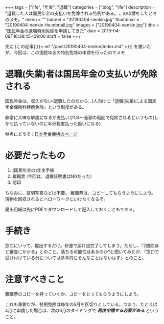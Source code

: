 +++
tags = ["life", "年金", "退職"]
categories = ["blog", "life"]
description = "退職した人は国民年金の支払いを免除される特例がある。この申請をしたときのメモ。"
menu = ""
banner = "20190404-nenkin.jpg"
thumbnail = "20190404-nenkin-thumbnail.jpg"
images = ["20190404-nenkin.jpg"]
title = "国民年金の退職特別免除を申請してきた"
date = 2019-04-09T16:38:45+09:00
draft = false
+++

先に [この記事]({{< ref "/post/20190404-nenkin/index.md" >}}) を書いたが、今回は、この国民年金の特別免除の申請を行ったのでメモ

# 退職(失業)者は国民年金の支払いが免除される
国民年金は、収入がない(退職したのだから…)人向けに「退職(失業)による国民年金保険料特例免除」という制度がある。

非常に大味な解説になるが支払いが1/4〜全額の範囲で免除されるというもの(しかも払っていないのに半分程度払った扱いになる)

参考にどうぞ : [日本年金機構のページ](https://www.nenkin.go.jp/service/kokunen/menjo/20150428.html)

# 必要だったもの

1. (国民年金の)年金手帳
2. 離職票 (今回は、退職証明書はNGだった)
3. 認印

ちなみに、証明写真などは不要。
離職票は、コピーしてもらうようにしよう。現物を回収されるとハローワークにいけなくなるぞ。

届出用紙は先にPDFでダウンロードして記入しておくこともできる。

# 手続き
窓口にいって、提出するだけ。秒速で届け出完了してしまう。ただし、「2週間ほど審査にかかる」とのこと。落ちる可能性はあるのか?と聞いてみたが、「窓口で受け付けている分については基本的にそんなことはないはず」とのこと。

# 注意すべきこと
離職票のコピーを持っていくか、コピーをとってもらうようにしよう。

これも重要だが、特例免除は毎年の6月を区切りとしている。つまり、たとえば4月に申請した場合は、次の6月のタイミングで ***再度申請する必要がある*** ということ。
